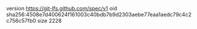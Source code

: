version https://git-lfs.github.com/spec/v1
oid sha256:4508e7d400624f161003c40bdb7b9d2303aebe77eaa1aedc79c4c2c756c57fb0
size 2228
